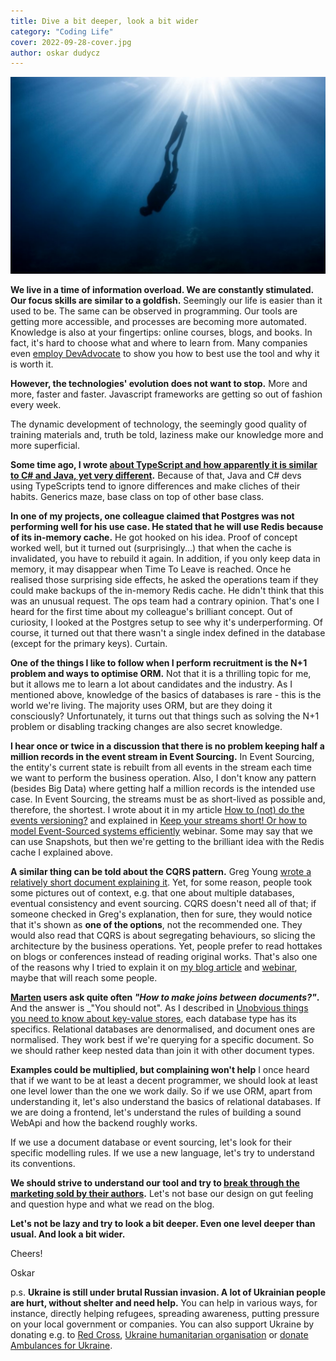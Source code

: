 ```yaml
---
title: Dive a bit deeper, look a bit wider
category: "Coding Life"
cover: 2022-09-28-cover.jpg
author: oskar dudycz
---
```


![cover](2022-09-28-cover.jpg)

**We live in a time of information overload. We are constantly stimulated. Our focus skills are similar to a goldfish.** Seemingly our life is easier than it used to be. The same can be observed in programming. Our tools are getting more accessible, and processes are becoming more automated. Knowledge is also at your fingertips: online courses, blogs, and books. In fact, it's hard to choose what and where to learn from. Many companies even [employ DevAdvocate](/en/revolution_now/) to show you how to best use the tool and why it is worth it.

**However, the technologies' evolution does not want to stop.** More and more, faster and faster. Javascript frameworks are getting so out of fashion every week.

The dynamic development of technology, the seemingly good quality of training materials and, truth be told, laziness make our knowledge more and more superficial.

**Some time ago, I wrote [about TypeScript and how apparently it is similar to C# and Java, yet very different](/en/structural_typing_in_type_script/).** Because of that, Java and C# devs using TypeScripts tend to ignore differences and make cliches of their habits. Generics maze, base class on top of other base class.

**In one of my projects, one colleague claimed that Postgres was not performing well for his use case. He stated that he will use Redis because of its in-memory cache.** He got hooked on his idea. Proof of concept worked well, but it turned out (surprisingly...) that when the cache is invalidated, you have to rebuild it again. In addition, if you only keep data in memory, it may disappear when Time To Leave is reached. Once he realised those surprising side effects, he asked the operations team if they could make backups of the in-memory Redis cache. He didn't think that this was an unusual request. The ops team had a contrary opinion. That's one I heard for the first time about my colleague's brilliant concept. Out of curiosity, I looked at the Postgres setup to see why it's underperforming. Of course, it turned out that there wasn't a single index defined in the database (except for the primary keys). Curtain.

**One of the things I like to follow when I perform recruitment is the N+1 problem and ways to optimise ORM.** Not that it is a thrilling topic for me, but it allows me to learn a lot about candidates and the industry. As I mentioned above, knowledge of the basics of databases is rare - this is the world we're living. The majority uses ORM, but are they doing it consciously? Unfortunately, it turns out that things such as solving the N+1 problem or disabling tracking changes are also secret knowledge.

**I hear once or twice in a discussion that there is no problem keeping half a million records in the event stream in Event Sourcing.** In Event Sourcing, the entity's current state is rebuilt from all events in the stream each time we want to perform the business operation. Also, I don't know any pattern (besides Big Data) where getting half a million records is the intended use case. In Event Sourcing, the streams must be as short-lived as possible and, therefore, the shortest. I wrote about it in my article [How to (not) do the events versioning?](/en/how_to_do_event_versioning/) and explained in [Keep your streams short! Or how to model Event-Sourced systems efficiently](https://www.architecture-weekly.com/p/webinar-2-keep-your-streams-short) webinar. Some may say that we can use Snapshots, but then we're getting to the brilliant idea with the Redis cache I explained above.

**A similar thing can be told about the CQRS pattern.** Greg Young [wrote a relatively short document explaining it](https://cqrs.files.wordpress.com/2010/11/cqrs_documents.pdf). Yet, for some reason, people took some pictures out of context, e.g. that one about multiple databases, eventual consistency and event sourcing. CQRS doesn't need all of that; if someone checked in Greg's explanation, then for sure, they would notice that it's shown as **one of the options**, not the recommended one. They would also read that CQRS is about segregating behaviours, so slicing the architecture by the business operations. Yet, people prefer to read hottakes on blogs or conferences instead of reading original works. That's also one of the reasons why I tried to explain it on [my blog article](/en/cqrs_facts_and_myths_explained/) and [webinar](https://www.architecture-weekly.com/p/webinar-4-from-cqrs-to-crud-in-practice), maybe that will reach some people.

**[Marten](https://martendb.io/) users ask quite often  _"How to make joins between documents?"_.** And the answer is _"You should not". As I described in [Unobvious things you need to know about key-value stores](/en/key-value-stores/), each database type has its specifics. Relational databases are denormalised, and document ones are normalised. They work best if we're querying for a specific document. So we should rather keep nested data than join it with other document types.

**Examples could be multiplied, but complaining won't help** I once heard that if we want to be at least a decent programmer, we should look at least one level lower than the one we work daily. So if we use ORM, apart from understanding it, let's also understand the basics of relational databases. If we are doing a frontend, let's understand the rules of building a sound WebApi and how the backend roughly works.

If we use a document database or event sourcing, let's look for their specific modelling rules. If we use a new language, let's try to understand its conventions.

**We should strive to understand our tool and try to [break through the marketing sold by their authors](/en/event_streaming_is_not_event_sourcing/).** Let's not base our design on gut feeling and question hype and what we read on the blog.

**Let's not be lazy and try to look a bit deeper. Even one level deeper than usual. And look a bit wider.**

Cheers!

Oskar

p.s. **Ukraine is still under brutal Russian invasion. A lot of Ukrainian people are hurt, without shelter and need help.** You can help in various ways, for instance, directly helping refugees, spreading awareness, putting pressure on your local government or companies. You can also support Ukraine by donating e.g. to [Red Cross](https://www.icrc.org/en/donate/ukraine), [Ukraine humanitarian organisation](https://savelife.in.ua/en/donate/) or [donate Ambulances for Ukraine](https://www.gofundme.com/f/help-to-save-the-lives-of-civilians-in-a-war-zone).
